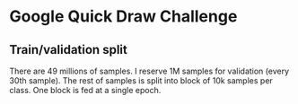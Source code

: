 # Google Quick Draw Challenge

## Train/validation split
There are 49 millions of samples. I reserve 1M samples for validation (every 30th sample).
The rest of samples is split into block of 10k samples per class. One block is fed at a single epoch.

